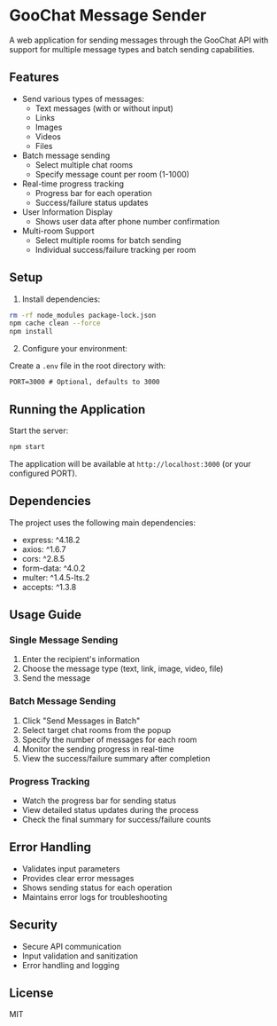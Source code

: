 # GooChat Message Sender

A web application for sending messages through the GooChat API with support for multiple message types and batch sending capabilities.

## Features

- Send various types of messages:
  - Text messages (with or without input)
  - Links
  - Images
  - Videos
  - Files
- Batch message sending
  - Select multiple chat rooms
  - Specify message count per room (1-1000)
- Real-time progress tracking
  - Progress bar for each operation
  - Success/failure status updates
- User Information Display
  - Shows user data after phone number confirmation
- Multi-room Support
  - Select multiple rooms for batch sending
  - Individual success/failure tracking per room

## Setup

1. Install dependencies:

```bash
rm -rf node_modules package-lock.json
npm cache clean --force
npm install
```

2. Configure your environment:

Create a `.env` file in the root directory with:

```env
PORT=3000 # Optional, defaults to 3000
```

## Running the Application

Start the server:

```bash
npm start
```

The application will be available at `http://localhost:3000` (or your configured PORT).

## Dependencies

The project uses the following main dependencies:
- express: ^4.18.2
- axios: ^1.6.7
- cors: ^2.8.5
- form-data: ^4.0.2
- multer: ^1.4.5-lts.2
- accepts: ^1.3.8

## Usage Guide

### Single Message Sending
1. Enter the recipient's information
2. Choose the message type (text, link, image, video, file)
3. Send the message

### Batch Message Sending
1. Click "Send Messages in Batch"
2. Select target chat rooms from the popup
3. Specify the number of messages for each room
4. Monitor the sending progress in real-time
5. View the success/failure summary after completion

### Progress Tracking
- Watch the progress bar for sending status
- View detailed status updates during the process
- Check the final summary for success/failure counts

## Error Handling
- Validates input parameters
- Provides clear error messages
- Shows sending status for each operation
- Maintains error logs for troubleshooting

## Security
- Secure API communication
- Input validation and sanitization
- Error handling and logging

## License

MIT 
